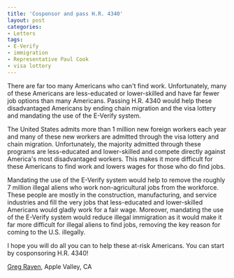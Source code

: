 ```yaml
---
title: 'Cosponsor and pass H.R. 4340'
layout: post
categories:
- Letters
tags:
- E-Verify
- immigration
- Representative Paul Cook
- visa lottery
---
```


There are far too many Americans who can't find work. Unfortunately, many of these Americans are less-educated or lower-skilled and have far fewer job options than many Americans. Passing H.R. 4340 would help these disadvantaged Americans by ending chain migration and the visa lottery and mandating the use of the E-Verify system.

The United States admits more than 1 million new foreign workers each year and many of these new workers are admitted through the visa lottery and chain migration. Unfortunately, the majority admitted through these programs are less-educated and lower-skilled and compete directly against America's most disadvantaged workers. This makes it more difficult for these Americans to find work and lowers wages for those who do find jobs.

Mandating the use of the E-Verify system would help to remove the roughly 7 million illegal aliens who work non-agricultural jobs from the workforce. These people are mostly in the construction, manufacturing, and service industries and fill the very jobs that less-educated and lower-skilled Americans would gladly work for a fair wage. Moreover, mandating the use of the E-Verify system would reduce illegal immigration as it would make it far more difficult for illegal aliens to find jobs, removing the key reason for coming to the U.S. illegally.

I hope you will do all you can to help these at-risk Americans. You can start by cosponsoring H.R. 4340!

[Greg Raven](https://www.gregraven.org), Apple Valley, CA

